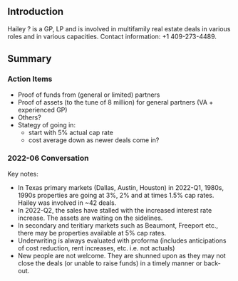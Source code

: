 ## Introduction

Hailey ? is a GP, LP and is involved in multifamily real estate deals in various roles and in various capacities.
Contact information: +1 409-273-4489.

## Summary

### Action Items

- Proof of funds from (general or limited) partners
- Proof of assets (to the tune of 8 million) for general partners (VA + experienced GP)
- Others?
- Stategy of going in:
    - start with 5% actual cap rate
    - cost average down as newer deals come in?


### 2022-06 Conversation

Key notes:
- In Texas primary markets (Dallas, Austin, Houston) in 2022-Q1, 1980s, 1990s properties are going at 3%, 2% and at times 1.5% cap rates. Hailey was involved in ~42 deals.
- In 2022-Q2, the sales have stalled with the increased interest rate increase. The assets are waiting on the sidelines.
- In secondary and teritiary markets such as Beaumont, Freeport etc., there may be properties available at 5% cap rates.   
- Underwriting is always evaluated with proforma (includes anticipations of cost reduction, rent increases, etc. i.e. not actuals)
- New people are not welcome. They are shunned upon as they may not close the deals (or unable to raise funds) in a timely manner or back-out.

